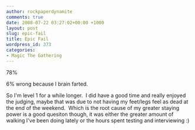 ```yaml
---
author: rockpaperdynamite
comments: true
date: 2008-07-22 03:27:02+00:00 +1000
layout: post
slug: epic-fail
title: Epic Fail
wordpress_id: 373
categories:
- Magic The Gathering
---
```


78%

6% wrong because I brain farted.

So I'm level 1 for a while longer.  I did have a good time and really enjoyed the judging, maybe that was due to not having my feet/legs feel as dead at the end of the weekend.  Which is the root cause of my greater staying power is a good quesiton though, it was either the greater amount of walking I've been doing lately or the hours spent testing and interviewing :)

